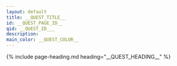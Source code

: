 ```yaml
---
layout: default
title: __QUEST_TITLE__
id: __QUEST_PAGE_ID__
qid: __QUEST_ID___
description:
main_color: __QUEST_COLOR__
---
```


<div class="margin-center-90 quests-main loadable loadable-loading">
  {% include page-heading.md heading="__QUEST_HEADING__" %}
  
  
</div>